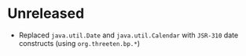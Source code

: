 # Unreleased

- Replaced `java.util.Date` and `java.util.Calendar` with `JSR-310` date constructs (using `org.threeten.bp.*`)
